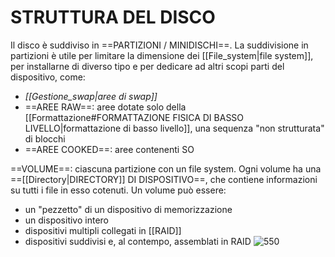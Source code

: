 # STRUTTURA DEL DISCO
Il disco è suddiviso in ==PARTIZIONI / MINIDISCHI==. La suddivisione in partizioni è utile per limitare la dimensione dei [[File_system|file system]], per installarne di diverso tipo e per dedicare ad altri scopi parti del dispositivo, come:
- _[[Gestione_swap|aree di swap]]_
- ==AREE RAW==: aree dotate solo della [[Formattazione#FORMATTAZIONE FISICA DI BASSO LIVELLO|formattazione di basso livello]], una sequenza "non strutturata" di blocchi
- ==AREE COOKED==: aree contenenti SO

==VOLUME==: ciascuna partizione con un file system. Ogni volume ha una ==[[Directory|DIRECTORY]] DI DISPOSITIVO==, che contiene informazioni su tutti i file in esso cotenuti. Un volume può essere:
- un "pezzetto" di un dispositivo di memorizzazione
- un dispositivo intero
- dispositivi multipli collegati in [[RAID]]
- dispositivi suddivisi e, al contempo, assemblati in RAID
![550](partizioni.png)